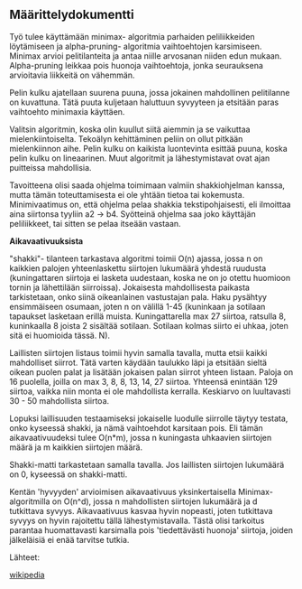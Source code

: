 ## Määrittelydokumentti

Työ tulee käyttämään minimax- algoritmia parhaiden peliliikkeiden löytämiseen ja alpha-pruning- algoritmia vaihtoehtojen karsimiseen. Minimax arvioi pelitilanteita ja antaa niille arvosanan niiden edun mukaan. Alpha-pruning leikkaa pois huonoja vaihtoehtoja, jonka seurauksena arvioitavia liikkeitä on vähemmän.

Pelin kulku ajatellaan suurena puuna, jossa jokainen mahdollinen pelitilanne on kuvattuna. Tätä puuta kuljetaan haluttuun syvyyteen ja etsitään paras vaihtoehto minimaxia käyttäen.

Valitsin algoritmin, koska olin kuullut siitä aiemmin ja se vaikuttaa mielenkiintoiselta. Tekoälyn kehittäminen peliin on ollut pitkään mielenkiinnon aihe. Pelin kulku on kaikista luontevinta esittää puuna, koska pelin kulku on lineaarinen. Muut algoritmit ja lähestymistavat ovat ajan puitteissa mahdollisia.

Tavoitteena olisi saada ohjelma toimimaan valmiin shakkiohjelman kanssa, mutta tämän toteuttamisesta ei ole yhtään tietoa tai kokemusta. Minimivaatimus on, että ohjelma pelaa shakkia tekstipohjaisesti, eli ilmoittaa aina siirtonsa tyyliin a2 -> b4. Syötteinä ohjelma saa joko käyttäjän peliliikkeet, tai sitten se pelaa itseään vastaan.

**Aikavaativuuksista**

"shakki"- tilanteen tarkastava algoritmi toimii O(n) ajassa, jossa n on kaikkien palojen yhteenlaskettu siirtojen lukumäärä yhdestä ruudusta (kuningattaren siirtoja ei lasketa uudestaan, koska ne on jo otettu huomioon tornin ja lähettilään siirroissa).
Jokaisesta mahdollisesta paikasta tarkistetaan, onko siinä oikeanlainen vastustajan pala. Haku pysähtyy ensimmäiseen osumaan, joten n on välillä 1-45 (kuninkaan ja sotilaan tapaukset lasketaan erillä muista. Kuningattarella max 27 siirtoa, ratsulla 8, kuninkaalla 8 joista 2 sisältää sotilaan. Sotilaan kolmas siirto ei uhkaa, joten sitä ei huomioida tässä. N).

Laillisten siirtojen listaus toimii hyvin samalla tavalla, mutta etsii kaikki mahdolliset siirrot. Tätä varten käydään taulukko läpi ja etsitään sieltä oikean puolen palat ja lisätään jokaisen palan siirrot yhteen listaan. Paloja on 16 puolella, joilla on max 3, 8, 8, 13, 14, 27 siirtoa. Yhteensä enintään 129 siirtoa, vaikka niin monta ei ole mahdollista kerralla. Keskiarvo on luultavasti 30 - 50 mahdollista siirtoa.

Lopuksi laillisuuden testaamiseksi jokaiselle luodulle siirrolle täytyy testata, onko kyseessä shakki, ja nämä vaihtoehdot karsitaan pois. Eli tämän aikavaativuudeksi tulee O(n\*m), jossa n kuningasta uhkaavien siirtojen määrä ja m kaikkien siirtojen määrä.

Shakki-matti tarkastetaan samalla tavalla. Jos laillisten siirtojen lukumäärä on 0, kyseessä on shakki-matti.

Kentän 'hyvyyden' arvioimisen aikavaativuus yksinkertaisella Minimax-algoritmilla on O(n^d), jossa n mahdollisten siirtojen lukumäärä ja d tutkittava syvyys. Aikavaativuus kasvaa hyvin nopeasti, joten tutkittava syvyys on hyvin rajoitettu tällä lähestymistavalla. Tästä olisi tarkoitus parantaa huomattavasti karsimalla pois 'tiedettävästi huonoja' siirtoja, joiden jälkeläisiä ei enää tarvitse tutkia.

Lähteet:

[wikipedia](https://en.wikipedia.org/wiki/Computer_chess)
